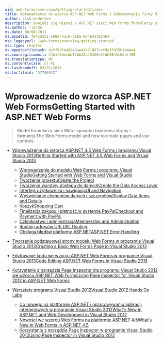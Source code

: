 ```yaml
---
uid: web-forms/overview/getting-started/index
title: Wprowadzenie do wzorca ASP.NET Web Forms | Dokumentacja firmy Microsoft
author: rick-anderson
description: Dowiedz się więcej o ASP.NET sieci Web Forms formularzy sieci Web ASP.NET umożliwia kompilacji dynamicznych witryn sieci Web przy użyciu znanego modelu przeciągania i upuszczania, oparte na zdarzeniach. Powierzchni projektowej i hund...
ms.author: riande
ms.date: 08/08/2011
ms.assetid: f645d3b1-1092-43c6-a28a-074b413924b4
msc.legacyurl: /web-forms/overview/getting-started
msc.type: chapter
ms.openlocfilehash: de5f8df4a6247ae41971867cafda15835b4944e4
ms.sourcegitcommit: 24b1f6decbb17bb22a45166e5fdb0845c65af498
ms.translationtype: MT
ms.contentlocale: pl-PL
ms.lasthandoff: 03/01/2019
ms.locfileid: "57796472"
---
```

<a name="getting-started-with-aspnet-web-forms"></a><span data-ttu-id="8a5e8-104">Wprowadzenie do wzorca ASP.NET Web Forms</span><span class="sxs-lookup"><span data-stu-id="8a5e8-104">Getting Started with ASP.NET Web Forms</span></span>
====================
> <span data-ttu-id="8a5e8-105">Model formularzy sieci Web i sposobu tworzenia strony i formanty.</span><span class="sxs-lookup"><span data-stu-id="8a5e8-105">The Web Forms model and how to create pages and use controls.</span></span>


- [<span data-ttu-id="8a5e8-106">Wprowadzenie do wzorca ASP.NET 4.5 Web Forms i programu Visual Studio 2013</span><span class="sxs-lookup"><span data-stu-id="8a5e8-106">Getting Started with ASP.NET 4.5 Web Forms and Visual Studio 2013</span></span>](getting-started-with-aspnet-45-web-forms/index.md)

    - [<span data-ttu-id="8a5e8-107">Wprowadzenie do modelu Web Forms i programu Visual Studio</span><span class="sxs-lookup"><span data-stu-id="8a5e8-107">Getting Started with Web Forms and Visual Studio</span></span>](getting-started-with-aspnet-45-web-forms/introduction-and-overview.md)
    - [<span data-ttu-id="8a5e8-108">Tworzenie projektu</span><span class="sxs-lookup"><span data-stu-id="8a5e8-108">Create the Project</span></span>](getting-started-with-aspnet-45-web-forms/create-the-project.md)
    - [<span data-ttu-id="8a5e8-109">Tworzenie warstwy dostępu do danych</span><span class="sxs-lookup"><span data-stu-id="8a5e8-109">Create the Data Access Layer</span></span>](getting-started-with-aspnet-45-web-forms/create_the_data_access_layer.md)
    - [<span data-ttu-id="8a5e8-110">Interfejs użytkownika i nawigacja</span><span class="sxs-lookup"><span data-stu-id="8a5e8-110">UI and Navigation</span></span>](getting-started-with-aspnet-45-web-forms/ui_and_navigation.md)
    - [<span data-ttu-id="8a5e8-111">Wyświetlanie elementów danych i szczegółów</span><span class="sxs-lookup"><span data-stu-id="8a5e8-111">Display Data Items and Details</span></span>](getting-started-with-aspnet-45-web-forms/display_data_items_and_details.md)
    - [<span data-ttu-id="8a5e8-112">Koszyk</span><span class="sxs-lookup"><span data-stu-id="8a5e8-112">Shopping Cart</span></span>](getting-started-with-aspnet-45-web-forms/shopping-cart.md)
    - [<span data-ttu-id="8a5e8-113">Finalizacja zakupu i płatność w systemie PayPal</span><span class="sxs-lookup"><span data-stu-id="8a5e8-113">Checkout and Payment with PayPal</span></span>](getting-started-with-aspnet-45-web-forms/checkout-and-payment-with-paypal.md)
    - [<span data-ttu-id="8a5e8-114">Członkostwo i administracja</span><span class="sxs-lookup"><span data-stu-id="8a5e8-114">Membership and Administration</span></span>](getting-started-with-aspnet-45-web-forms/membership-and-administration.md)
    - [<span data-ttu-id="8a5e8-115">Routing adresów URL</span><span class="sxs-lookup"><span data-stu-id="8a5e8-115">URL Routing</span></span>](getting-started-with-aspnet-45-web-forms/url-routing.md)
    - [<span data-ttu-id="8a5e8-116">Obsługa błędów platformy ASP.NET</span><span class="sxs-lookup"><span data-stu-id="8a5e8-116">ASP.NET Error Handling</span></span>](getting-started-with-aspnet-45-web-forms/aspnet-error-handling.md)
- [<span data-ttu-id="8a5e8-117">Tworzenie podstawowej strony modelu Web Forms w programie Visual Studio 2013</span><span class="sxs-lookup"><span data-stu-id="8a5e8-117">Creating a Basic Web Forms Page in Visual Studio 2013</span></span>](creating-a-basic-web-forms-page.md)
- [<span data-ttu-id="8a5e8-118">Edytowanie kodu we wzorcu ASP.NET Web Forms w programie Visual Studio 2013</span><span class="sxs-lookup"><span data-stu-id="8a5e8-118">Code Editing ASP.NET Web Forms in Visual Studio 2013</span></span>](code-editing-in-web-forms-pages.md)
- [<span data-ttu-id="8a5e8-119">Korzystanie z narzędzia Page Inspector dla programu Visual Studio 2012 we wzorcu ASP.NET Web Forms</span><span class="sxs-lookup"><span data-stu-id="8a5e8-119">Using Page Inspector for Visual Studio 2012 in ASP.NET Web Forms</span></span>](using-page-inspector-in-a-visual-studio-11-beta-web-forms-project.md)
- [<span data-ttu-id="8a5e8-120">Warsztaty programu Visual Studio 2012</span><span class="sxs-lookup"><span data-stu-id="8a5e8-120">Visual Studio 2012 Hands On Labs</span></span>](hands-on-labs/index.md)

    - [<span data-ttu-id="8a5e8-121">Co nowego na platformie ASP.NET i opracowywaniu aplikacji internetowych w programie Visual Studio 2012</span><span class="sxs-lookup"><span data-stu-id="8a5e8-121">What's New in ASP.NET and Web Development in Visual Studio 2012</span></span>](hands-on-labs/whats-new-in-aspnet-and-web-development-in-visual-studio-2012.md)
    - [<span data-ttu-id="8a5e8-122">Nowości we wzorcu Web Forms na platformie ASP.NET 4.5</span><span class="sxs-lookup"><span data-stu-id="8a5e8-122">What's New in Web Forms in ASP.NET 4.5</span></span>](hands-on-labs/whats-new-in-web-forms-in-aspnet-45.md)
    - [<span data-ttu-id="8a5e8-123">Korzystanie z narzędzia Page Inspector w programie Visual Studio 2012</span><span class="sxs-lookup"><span data-stu-id="8a5e8-123">Using Page Inspector in Visual Studio 2012</span></span>](hands-on-labs/using-page-inspector-in-visual-studio-2012.md)
